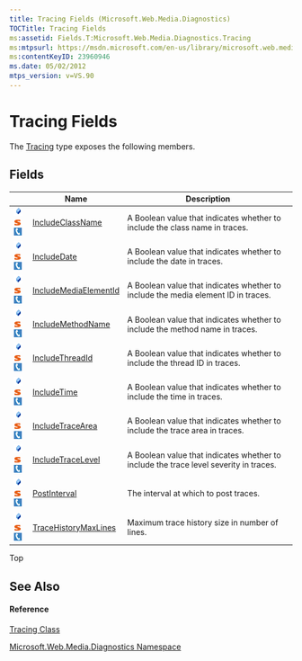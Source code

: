 ```yaml
---
title: Tracing Fields (Microsoft.Web.Media.Diagnostics)
TOCTitle: Tracing Fields
ms:assetid: Fields.T:Microsoft.Web.Media.Diagnostics.Tracing
ms:mtpsurl: https://msdn.microsoft.com/en-us/library/microsoft.web.media.diagnostics.tracing_fields(v=VS.90)
ms:contentKeyID: 23960946
ms.date: 05/02/2012
mtps_version: v=VS.90
---
```


# Tracing Fields

The [Tracing](tracing-class-microsoft-web-media-diagnostics_1.md) type exposes the following members.

## Fields

||Name|Description|
|--- |--- |--- |
|![Public field](images/Ee532524.pubfield(en-us,VS.90).gif "Public field")![Static member](images/Ff728153.static(en-us,VS.90).gif "Static member")![Supported by Silverlight for Windows Phone](images/Ff728140.slMobile(en-us,VS.90).gif "Supported by Silverlight for Windows Phone")|[IncludeClassName](tracing-includeclassname-field-microsoft-web-media-diagnostics_1.md)|A Boolean value that indicates whether to include the class name in traces.|
|![Public field](images/Ee532524.pubfield(en-us,VS.90).gif "Public field")![Static member](images/Ff728153.static(en-us,VS.90).gif "Static member")![Supported by Silverlight for Windows Phone](images/Ff728140.slMobile(en-us,VS.90).gif "Supported by Silverlight for Windows Phone")|[IncludeDate](tracing-includedate-field-microsoft-web-media-diagnostics_1.md)|A Boolean value that indicates whether to include the date in traces.|
|![Public field](images/Ee532524.pubfield(en-us,VS.90).gif "Public field")![Static member](images/Ff728153.static(en-us,VS.90).gif "Static member")![Supported by Silverlight for Windows Phone](images/Ff728140.slMobile(en-us,VS.90).gif "Supported by Silverlight for Windows Phone")|[IncludeMediaElementId](tracing-includemediaelementid-field-microsoft-web-media-diagnostics_1.md)|A Boolean value that indicates whether to include the media element ID in traces.|
|![Public field](images/Ee532524.pubfield(en-us,VS.90).gif "Public field")![Static member](images/Ff728153.static(en-us,VS.90).gif "Static member")![Supported by Silverlight for Windows Phone](images/Ff728140.slMobile(en-us,VS.90).gif "Supported by Silverlight for Windows Phone")|[IncludeMethodName](tracing-includemethodname-field-microsoft-web-media-diagnostics_1.md)|A Boolean value that indicates whether to include the method name in traces.|
|![Public field](images/Ee532524.pubfield(en-us,VS.90).gif "Public field")![Static member](images/Ff728153.static(en-us,VS.90).gif "Static member")![Supported by Silverlight for Windows Phone](images/Ff728140.slMobile(en-us,VS.90).gif "Supported by Silverlight for Windows Phone")|[IncludeThreadId](tracing-includethreadid-field-microsoft-web-media-diagnostics_1.md)|A Boolean value that indicates whether to include the thread ID in traces.|
|![Public field](images/Ee532524.pubfield(en-us,VS.90).gif "Public field")![Static member](images/Ff728153.static(en-us,VS.90).gif "Static member")![Supported by Silverlight for Windows Phone](images/Ff728140.slMobile(en-us,VS.90).gif "Supported by Silverlight for Windows Phone")|[IncludeTime](tracing-includetime-field-microsoft-web-media-diagnostics_1.md)|A Boolean value that indicates whether to include the time in traces.|
|![Public field](images/Ee532524.pubfield(en-us,VS.90).gif "Public field")![Static member](images/Ff728153.static(en-us,VS.90).gif "Static member")![Supported by Silverlight for Windows Phone](images/Ff728140.slMobile(en-us,VS.90).gif "Supported by Silverlight for Windows Phone")|[IncludeTraceArea](tracing-includetracearea-field-microsoft-web-media-diagnostics_1.md)|A Boolean value that indicates whether to include the trace area in traces.|
|![Public field](images/Ee532524.pubfield(en-us,VS.90).gif "Public field")![Static member](images/Ff728153.static(en-us,VS.90).gif "Static member")![Supported by Silverlight for Windows Phone](images/Ff728140.slMobile(en-us,VS.90).gif "Supported by Silverlight for Windows Phone")|[IncludeTraceLevel](tracing-includetracelevel-field-microsoft-web-media-diagnostics_1.md)|A Boolean value that indicates whether to include the trace level severity in traces.|
|![Public field](images/Ee532524.pubfield(en-us,VS.90).gif "Public field")![Static member](images/Ff728153.static(en-us,VS.90).gif "Static member")![Supported by Silverlight for Windows Phone](images/Ff728140.slMobile(en-us,VS.90).gif "Supported by Silverlight for Windows Phone")|[PostInterval](tracing-postinterval-field-microsoft-web-media-diagnostics_1.md)|The interval at which to post traces.|
|![Public field](images/Ee532524.pubfield(en-us,VS.90).gif "Public field")![Static member](images/Ff728153.static(en-us,VS.90).gif "Static member")![Supported by Silverlight for Windows Phone](images/Ff728140.slMobile(en-us,VS.90).gif "Supported by Silverlight for Windows Phone")|[TraceHistoryMaxLines](tracing-tracehistorymaxlines-field-microsoft-web-media-diagnostics_1.md)|Maximum trace history size in number of lines.|


Top

## See Also

#### Reference

[Tracing Class](tracing-class-microsoft-web-media-diagnostics_1.md)

[Microsoft.Web.Media.Diagnostics Namespace](microsoft-web-media-diagnostics-namespace_1.md)

